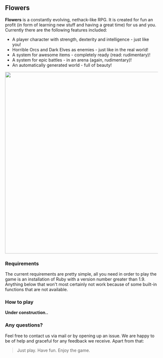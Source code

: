 ## Flowers
**Flowers** is a constantly evolving, nethack-like RPG. It is created for fun
an profit (in form of learning new stuff and having a great time) for us and
you. Currently there are the following features included:

* A player character with strength, dexterity and intelligence - just like you!
* Horrible Orcs and Dark Elves as enemies - just like in the real world!
* A system for awesome items - completely ready (read: rudimentary)!
* A system for epic battles - in an arena (again, rudimentary)!
* An automatically generated world - full of beauty!

<img src="https://dl.dropboxusercontent.com/u/11252267/Images/flowers-example.png" width="600">

### Requirements
The current requirements are pretty simple, all you need in order to play the
game is an installation of Ruby with a version number greater than 1.9.
Anything below that won't most certainly not work because of some built-in
functions that are not available.

### How to play
**Under construction..**
### Any questions?
Feel free to contact us via mail or by opening up an issue. We are happy to be
of help and graceful for any feedback we receive. Apart from that:
> Just play. Have fun. Enjoy the game.
